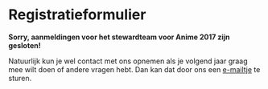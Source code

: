 # Registratieformulier

**Sorry, aanmeldingen voor het stewardteam voor Anime 2017 zijn gesloten!**

Natuurlijk kun je wel contact met ons opnemen als je volgend jaar graag mee wilt doen of andere
vragen hebt. Dan kan dat door ons een <a href="mailto:security@animecon.nl">e-mailtje</a> te sturen.
